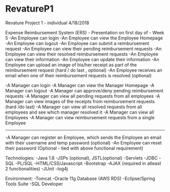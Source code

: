 # RevatureP1
Revature Project 1 - individual
4/18/2018

Expense Reimbursement System (ERS) - Presentation on first day of - Week 5
-An Employee can login
-An Employee can view the Employee Homepage
-An Employee can logout
-An Employee can submit a reimbursement request
-An Employee can view their pending reimbursement requests
-An Employee can view their resolved reimbursement requests
-An Employee can view their information
-An Employee can update their information
-An Employee can upload an image of his/her receipt as part of the reimbursement request (hard / do last , optional)
-An Employee receives an email when one of their reimbursement requests is resolved (optional)

-A Manager can login
-A Manager can view the Manager Homepage
-A Manager can logout
-A Manager can approve/deny pending reimbursement requests
-A Manager can view all pending requests from all employees
-A Manager can view images of the receipts from reimbursement requests (hard /do last)
-A Manager can view all resolved requests from all employees and see which manager resolved it
-A Manager can view all Employees
-A Manager can view reimbursement requests from a single Employee

------------------------------------------------------------------
-A Manager can register an Employee, which sends the Employee an email with their username and temp password (optional)
-An Employee can reset their password (Optional - tied with above functional requirement)

Technologies:
-Java 1.8
-JSPs (optional), JSTL(optional)
-Servlets
-JDBC
-SQL
-PL/SQL
-HTML/CSS/Javascript
-Bootstrap
-AJAX (required in atleast 2 functionalities)
-JUnit
-log4j

Environment:
-Tomcat
-Oracle 11g Database (AWS RDS)
-Eclipse/Spring Tools Suite
-SQL Developer